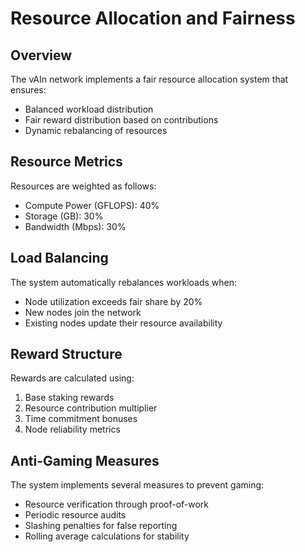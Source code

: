 # Resource Allocation and Fairness

## Overview

The vAIn network implements a fair resource allocation system that ensures:
- Balanced workload distribution
- Fair reward distribution based on contributions
- Dynamic rebalancing of resources

## Resource Metrics

Resources are weighted as follows:
- Compute Power (GFLOPS): 40%
- Storage (GB): 30%
- Bandwidth (Mbps): 30%

## Load Balancing

The system automatically rebalances workloads when:
- Node utilization exceeds fair share by 20%
- New nodes join the network
- Existing nodes update their resource availability

## Reward Structure

Rewards are calculated using:
1. Base staking rewards
2. Resource contribution multiplier
3. Time commitment bonuses
4. Node reliability metrics

## Anti-Gaming Measures

The system implements several measures to prevent gaming:
- Resource verification through proof-of-work
- Periodic resource audits
- Slashing penalties for false reporting
- Rolling average calculations for stability
